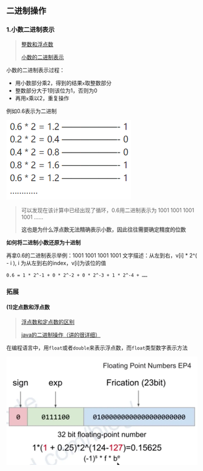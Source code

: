 ## 二进制操作



### 1.小数二进制表示

> [整数和浮点数](https://www.cnblogs.com/wyt123/p/10918576.html)
>
> [小数的二进制表示](https://www.cnblogs.com/lightmare/p/10398830.html)

小数的二进制表示过程：

- 用小数部分乘2，得到的结果`x`取整数部分
- 整数部分大于1则该位为1，否则为0
- 再用`x`乘以2，重复操作

例如0.6表示为二进制

![1721473692782](~杂知识.assets/1721473692782.png)

> 可以发现在该计算中已经出现了循环，0.6用二进制表示为 1001 1001 1001 1001 ……  
>
> **这也是为什么浮点数无法精确表示小数，因此往往需要确定精度的位数**

**如何将二进制小数还原为十进制**

再拿0.6的二进制表示举例：1001 1001 1001 1001 
文字描述：从左到右，v[i] * 2^( - i ), i 为从左到右的index，v[i]为该位的值 

```
0.6 = 1 * 2^-1 + 0 * 2^-2 + 0 * 2^-3 + 1 * 2^-4 + ……
```



### 拓展

#### (1)定点数和浮点数

> [浮点数和定点数的区别](https://www.jianshu.com/p/40bddd5126f9)
>
> [java的二进制操作（讲的很详细）](https://www.cnblogs.com/V1haoge/p/10420178.html)

在编程语言中，用`float`或者`double`来表示浮点数，而`float`类型数字表示方法

 ![img](~杂知识.assets/2755973-7bbca9ecf57cf265.webp) 